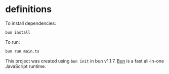 # definitions

To install dependencies:

```bash
bun install
```

To run:

```bash
bun run main.ts
```

This project was created using `bun init` in bun v1.1.7. [Bun](https://bun.sh) is a fast all-in-one JavaScript runtime.
